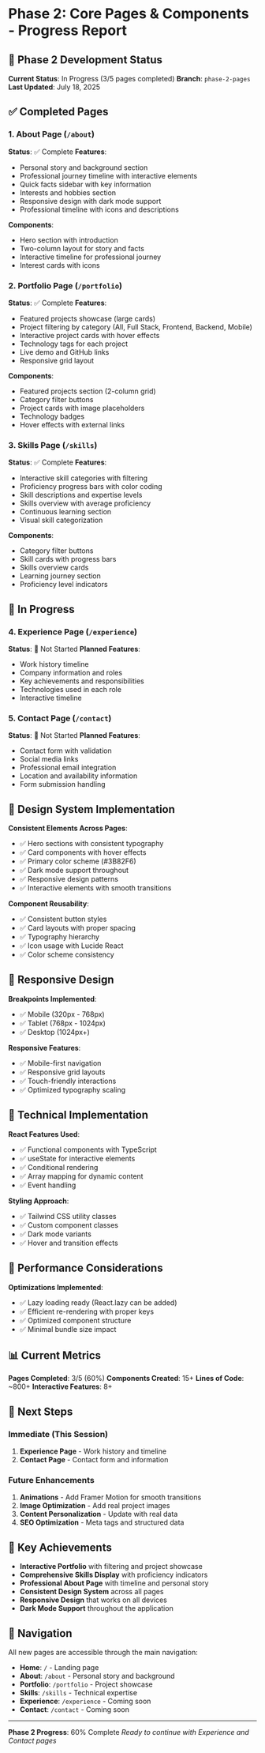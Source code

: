 # Phase 2: Core Pages & Components - Progress Report

## 🚀 Phase 2 Development Status

**Current Status**: In Progress (3/5 pages completed)
**Branch**: `phase-2-pages`
**Last Updated**: July 18, 2025

## ✅ Completed Pages

### 1. About Page (`/about`)
**Status**: ✅ Complete
**Features**:
- Personal story and background section
- Professional journey timeline with interactive elements
- Quick facts sidebar with key information
- Interests and hobbies section
- Responsive design with dark mode support
- Professional timeline with icons and descriptions

**Components**:
- Hero section with introduction
- Two-column layout for story and facts
- Interactive timeline for professional journey
- Interest cards with icons

### 2. Portfolio Page (`/portfolio`)
**Status**: ✅ Complete
**Features**:
- Featured projects showcase (large cards)
- Project filtering by category (All, Full Stack, Frontend, Backend, Mobile)
- Interactive project cards with hover effects
- Technology tags for each project
- Live demo and GitHub links
- Responsive grid layout

**Components**:
- Featured projects section (2-column grid)
- Category filter buttons
- Project cards with image placeholders
- Technology badges
- Hover effects with external links

### 3. Skills Page (`/skills`)
**Status**: ✅ Complete
**Features**:
- Interactive skill categories with filtering
- Proficiency progress bars with color coding
- Skill descriptions and expertise levels
- Skills overview with average proficiency
- Continuous learning section
- Visual skill categorization

**Components**:
- Category filter buttons
- Skill cards with progress bars
- Skills overview cards
- Learning journey section
- Proficiency level indicators

## 🔄 In Progress

### 4. Experience Page (`/experience`)
**Status**: 🚧 Not Started
**Planned Features**:
- Work history timeline
- Company information and roles
- Key achievements and responsibilities
- Technologies used in each role
- Interactive timeline

### 5. Contact Page (`/contact`)
**Status**: 🚧 Not Started
**Planned Features**:
- Contact form with validation
- Social media links
- Professional email integration
- Location and availability information
- Form submission handling

## 🎨 Design System Implementation

**Consistent Elements Across Pages**:
- ✅ Hero sections with consistent typography
- ✅ Card components with hover effects
- ✅ Primary color scheme (#3B82F6)
- ✅ Dark mode support throughout
- ✅ Responsive design patterns
- ✅ Interactive elements with smooth transitions

**Component Reusability**:
- ✅ Consistent button styles
- ✅ Card layouts with proper spacing
- ✅ Typography hierarchy
- ✅ Icon usage with Lucide React
- ✅ Color scheme consistency

## 📱 Responsive Design

**Breakpoints Implemented**:
- ✅ Mobile (320px - 768px)
- ✅ Tablet (768px - 1024px)
- ✅ Desktop (1024px+)

**Responsive Features**:
- ✅ Mobile-first navigation
- ✅ Responsive grid layouts
- ✅ Touch-friendly interactions
- ✅ Optimized typography scaling

## 🔧 Technical Implementation

**React Features Used**:
- ✅ Functional components with TypeScript
- ✅ useState for interactive elements
- ✅ Conditional rendering
- ✅ Array mapping for dynamic content
- ✅ Event handling

**Styling Approach**:
- ✅ Tailwind CSS utility classes
- ✅ Custom component classes
- ✅ Dark mode variants
- ✅ Hover and transition effects

## 🚀 Performance Considerations

**Optimizations Implemented**:
- ✅ Lazy loading ready (React.lazy can be added)
- ✅ Efficient re-rendering with proper keys
- ✅ Optimized component structure
- ✅ Minimal bundle size impact

## 📊 Current Metrics

**Pages Completed**: 3/5 (60%)
**Components Created**: 15+
**Lines of Code**: ~800+
**Interactive Features**: 8+

## 🎯 Next Steps

### Immediate (This Session)
1. **Experience Page** - Work history and timeline
2. **Contact Page** - Contact form and information

### Future Enhancements
1. **Animations** - Add Framer Motion for smooth transitions
2. **Image Optimization** - Add real project images
3. **Content Personalization** - Update with real data
4. **SEO Optimization** - Meta tags and structured data

## 🌟 Key Achievements

- **Interactive Portfolio** with filtering and project showcase
- **Comprehensive Skills Display** with proficiency indicators
- **Professional About Page** with timeline and personal story
- **Consistent Design System** across all pages
- **Responsive Design** that works on all devices
- **Dark Mode Support** throughout the application

## 🔗 Navigation

All new pages are accessible through the main navigation:
- **Home**: `/` - Landing page
- **About**: `/about` - Personal story and background
- **Portfolio**: `/portfolio` - Project showcase
- **Skills**: `/skills` - Technical expertise
- **Experience**: `/experience` - Coming soon
- **Contact**: `/contact` - Coming soon

---

**Phase 2 Progress**: 60% Complete
*Ready to continue with Experience and Contact pages* 